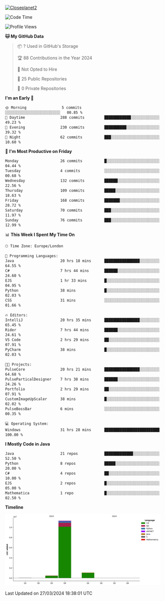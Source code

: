 [![Closeplanet2](https://github-readme-stats.vercel.app/api?username=Closeplanet2&show_icons=true&theme=tokyonight&count_private=true)]([https://github.com/Closeplanet2])

<!--START_SECTION:waka-->
![Code Time](http://img.shields.io/badge/Code%20Time-476%20hrs%2029%20mins-blue)

![Profile Views](http://img.shields.io/badge/Profile%20Views-0-blue)

**🐱 My GitHub Data** 

> 📦 ? Used in GitHub's Storage 
 > 
> 🏆 88 Contributions in the Year 2024
 > 
> 🚫 Not Opted to Hire
 > 
> 📜 25 Public Repositories 
 > 
> 🔑 0 Private Repositories 
 > 
**I'm an Early 🐤** 

```text
🌞 Morning                5 commits           ░░░░░░░░░░░░░░░░░░░░░░░░░   00.85 % 
🌆 Daytime                288 commits         ████████████░░░░░░░░░░░░░   49.23 % 
🌃 Evening                230 commits         ██████████░░░░░░░░░░░░░░░   39.32 % 
🌙 Night                  62 commits          ███░░░░░░░░░░░░░░░░░░░░░░   10.60 % 
```
📅 **I'm Most Productive on Friday** 

```text
Monday                   26 commits          █░░░░░░░░░░░░░░░░░░░░░░░░   04.44 % 
Tuesday                  4 commits           ░░░░░░░░░░░░░░░░░░░░░░░░░   00.68 % 
Wednesday                132 commits         ██████░░░░░░░░░░░░░░░░░░░   22.56 % 
Thursday                 109 commits         █████░░░░░░░░░░░░░░░░░░░░   18.63 % 
Friday                   168 commits         ███████░░░░░░░░░░░░░░░░░░   28.72 % 
Saturday                 70 commits          ███░░░░░░░░░░░░░░░░░░░░░░   11.97 % 
Sunday                   76 commits          ███░░░░░░░░░░░░░░░░░░░░░░   12.99 % 
```


📊 **This Week I Spent My Time On** 

```text
🕑︎ Time Zone: Europe/London

💬 Programming Languages: 
Java                     20 hrs 18 mins      ████████████████░░░░░░░░░   64.55 % 
C#                       7 hrs 44 mins       ██████░░░░░░░░░░░░░░░░░░░   24.60 % 
EJS                      1 hr 33 mins        █░░░░░░░░░░░░░░░░░░░░░░░░   04.95 % 
Python                   38 mins             █░░░░░░░░░░░░░░░░░░░░░░░░   02.03 % 
CSS                      31 mins             ░░░░░░░░░░░░░░░░░░░░░░░░░   01.66 % 

🔥 Editors: 
IntelliJ                 20 hrs 35 mins      ████████████████░░░░░░░░░   65.45 % 
Rider                    7 hrs 44 mins       ██████░░░░░░░░░░░░░░░░░░░   24.61 % 
VS Code                  2 hrs 29 mins       ██░░░░░░░░░░░░░░░░░░░░░░░   07.91 % 
PyCharm                  38 mins             █░░░░░░░░░░░░░░░░░░░░░░░░   02.03 % 

🐱‍💻 Projects: 
PulseCore                20 hrs 21 mins      ████████████████░░░░░░░░░   64.68 % 
PulseParticalDesigner    7 hrs 38 mins       ██████░░░░░░░░░░░░░░░░░░░   24.26 % 
Portfolio                2 hrs 29 mins       ██░░░░░░░░░░░░░░░░░░░░░░░   07.91 % 
CustomImageUpScaler      38 mins             █░░░░░░░░░░░░░░░░░░░░░░░░   02.02 % 
PulseBossBar             6 mins              ░░░░░░░░░░░░░░░░░░░░░░░░░   00.35 % 

💻 Operating System: 
Windows                  31 hrs 28 mins      █████████████████████████   100.00 % 
```

**I Mostly Code in Java** 

```text
Java                     21 repos            █████████████░░░░░░░░░░░░   52.50 % 
Python                   8 repos             █████░░░░░░░░░░░░░░░░░░░░   20.00 % 
C#                       4 repos             ██░░░░░░░░░░░░░░░░░░░░░░░   10.00 % 
EJS                      2 repos             █░░░░░░░░░░░░░░░░░░░░░░░░   05.00 % 
Mathematica              1 repo              █░░░░░░░░░░░░░░░░░░░░░░░░   02.50 % 
```



**Timeline**

![Lines of Code chart](https://raw.githubusercontent.com/Closeplanet2/Closeplanet2/main/assets/bar_graph.png)


 Last Updated on 27/03/2024 18:38:01 UTC
<!--END_SECTION:waka-->
